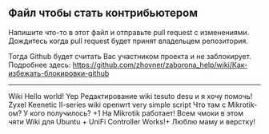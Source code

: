## Файл чтобы стать контрибьютером

Напишите что-то в этот файл и отправьте pull request с изменениями.
Дождитесь когда pull request будет принят владельцем репозитория.

Тогда Github будет считать Вас участником проекта и не заблокирует.
Подробнее здесь: https://github.com/zhovner/zaborona_help/wiki/Как-избежать-блокировки-github

----------------------------------
Wiki 
Hello world!
Yep
Редактирование wiki
tesuto desu
и я хочу помочь!
Zyxel Keenetic II-series wiki
openwrt very simple script 
Что там с Mikrotik-ом? У кого получилось?
+1
На Mikrotik работает!
Всем чмоки в этом чяти
Wiki для Ubuntu
+
UniFi Controller Works!+
Люблю маму и верстку!
